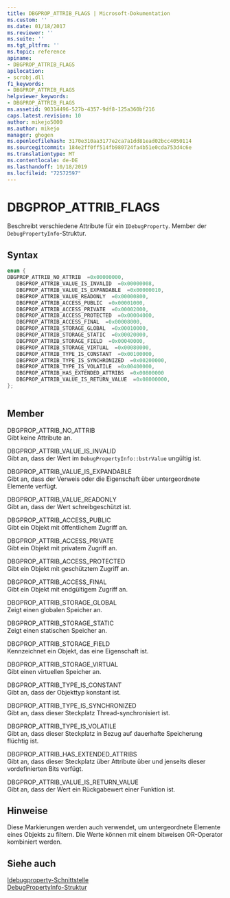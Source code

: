 ```yaml
---
title: DBGPROP_ATTRIB_FLAGS | Microsoft-Dokumentation
ms.custom: ''
ms.date: 01/18/2017
ms.reviewer: ''
ms.suite: ''
ms.tgt_pltfrm: ''
ms.topic: reference
apiname:
- DBGPROP_ATTRIB_FLAGS
apilocation:
- scrobj.dll
f1_keywords:
- DBGPROP_ATTRIB_FLAGS
helpviewer_keywords:
- DBGPROP_ATTRIB_FLAGS
ms.assetid: 90314496-527b-4357-9df8-125a360bf216
caps.latest.revision: 10
author: mikejo5000
ms.author: mikejo
manager: ghogen
ms.openlocfilehash: 3170e310aa3177e2ca7a1dd81ead02bcc4050114
ms.sourcegitcommit: 184e2ff0ff514fb980724fa4b51e0cda753d4c6e
ms.translationtype: MT
ms.contentlocale: de-DE
ms.lasthandoff: 10/18/2019
ms.locfileid: "72572597"
---
```

# <a name="dbgprop_attrib_flags"></a>DBGPROP_ATTRIB_FLAGS
Beschreibt verschiedene Attribute für ein `IDebugProperty`. Member der `DebugPropertyInfo`-Struktur.  
  
## <a name="syntax"></a>Syntax  
  
```cpp
enum {  
DBGPROP_ATTRIB_NO_ATTRIB  =0x00000000,  
   DBGPROP_ATTRIB_VALUE_IS_INVALID  =0x00000008,  
   DBGPROP_ATTRIB_VALUE_IS_EXPANDABLE  =0x00000010,  
   DBGPROP_ATTRIB_VALUE_READONLY  =0x00000800,  
   DBGPROP_ATTRIB_ACCESS_PUBLIC  =0x00001000,  
   DBGPROP_ATTRIB_ACCESS_PRIVATE  =0x00002000,  
   DBGPROP_ATTRIB_ACCESS_PROTECTED  =0x00004000,  
   DBGPROP_ATTRIB_ACCESS_FINAL  =0x00008000,  
   DBGPROP_ATTRIB_STORAGE_GLOBAL  =0x00010000,  
   DBGPROP_ATTRIB_STORAGE_STATIC  =0x00020000,  
   DBGPROP_ATTRIB_STORAGE_FIELD  =0x00040000,  
   DBGPROP_ATTRIB_STORAGE_VIRTUAL  =0x00080000,  
   DBGPROP_ATTRIB_TYPE_IS_CONSTANT  =0x00100000,  
   DBGPROP_ATTRIB_TYPE_IS_SYNCHRONIZED  =0x00200000,  
   DBGPROP_ATTRIB_TYPE_IS_VOLATILE  =0x00400000,  
   DBGPROP_ATTRIB_HAS_EXTENDED_ATTRIBS  =0x00800000  
   DBGPROP_ATTRIB_VALUE_IS_RETURN_VALUE  =0x08000000,  
};  
  
```  
  
## <a name="members"></a>Member  
 DBGPROP_ATTRIB_NO_ATTRIB  
 Gibt keine Attribute an.  
  
 DBGPROP_ATTRIB_VALUE_IS_INVALID  
 Gibt an, dass der Wert im `DebugPropertyInfo::bstrValue` ungültig ist.  
  
 DBGPROP_ATTRIB_VALUE_IS_EXPANDABLE  
 Gibt an, dass der Verweis oder die Eigenschaft über untergeordnete Elemente verfügt.  
  
 DBGPROP_ATTRIB_VALUE_READONLY  
 Gibt an, dass der Wert schreibgeschützt ist.  
  
 DBGPROP_ATTRIB_ACCESS_PUBLIC  
 Gibt ein Objekt mit öffentlichem Zugriff an.  
  
 DBGPROP_ATTRIB_ACCESS_PRIVATE  
 Gibt ein Objekt mit privatem Zugriff an.  
  
 DBGPROP_ATTRIB_ACCESS_PROTECTED  
 Gibt ein Objekt mit geschütztem Zugriff an.  
  
 DBGPROP_ATTRIB_ACCESS_FINAL  
 Gibt ein Objekt mit endgültigem Zugriff an.  
  
 DBGPROP_ATTRIB_STORAGE_GLOBAL  
 Zeigt einen globalen Speicher an.  
  
 DBGPROP_ATTRIB_STORAGE_STATIC  
 Zeigt einen statischen Speicher an.  
  
 DBGPROP_ATTRIB_STORAGE_FIELD  
 Kennzeichnet ein Objekt, das eine Eigenschaft ist.  
  
 DBGPROP_ATTRIB_STORAGE_VIRTUAL  
 Gibt einen virtuellen Speicher an.  
  
 DBGPROP_ATTRIB_TYPE_IS_CONSTANT  
 Gibt an, dass der Objekttyp konstant ist.  
  
 DBGPROP_ATTRIB_TYPE_IS_SYNCHRONIZED  
 Gibt an, dass dieser Steckplatz Thread-synchronisiert ist.  
  
 DBGPROP_ATTRIB_TYPE_IS_VOLATILE  
 Gibt an, dass dieser Steckplatz in Bezug auf dauerhafte Speicherung flüchtig ist.  
  
 DBGPROP_ATTRIB_HAS_EXTENDED_ATTRIBS  
 Gibt an, dass dieser Steckplatz über Attribute über und jenseits dieser vordefinierten Bits verfügt.  
  
 DBGPROP_ATTRIB_VALUE_IS_RETURN_VALUE  
 Gibt an, dass der Wert ein Rückgabewert einer Funktion ist.  
  
## <a name="remarks"></a>Hinweise  
 Diese Markierungen werden auch verwendet, um untergeordnete Elemente eines Objekts zu filtern. Die Werte können mit einem bitweisen OR-Operator kombiniert werden.  
  
## <a name="see-also"></a>Siehe auch  
 [Idebugproperty-Schnittstelle](../../winscript/reference/idebugproperty-interface.md)   
 [DebugPropertyInfo-Struktur](../../winscript/reference/debugpropertyinfo-structure.md)